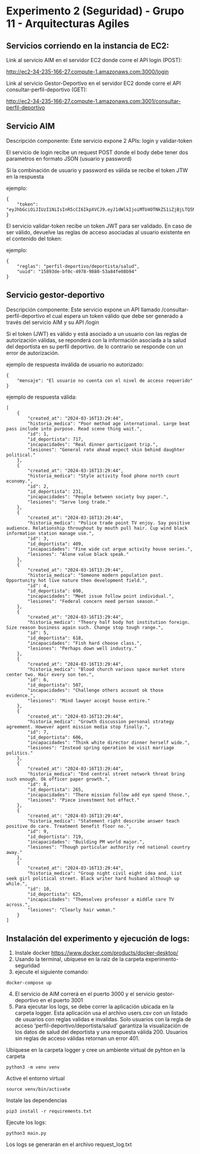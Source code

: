 Experimento 2 (Seguridad) - Grupo 11 - Arquitecturas Agiles
==========================

## Servicios corriendo en la instancia de EC2:

Link al servicio AIM en el servidor EC2 donde corre el API login (POST):

http://ec2-34-235-166-27.compute-1.amazonaws.com:3000/login


Link al servicio Gestor-Deportivo en el servidor EC2 donde corre el API consultar-perfil-deportivo (GET):

http://ec2-34-235-166-27.compute-1.amazonaws.com:3001/consultar-perfil-deportivo


## Servicio AIM
Descripción componente: Este servicio expone 2 APIs: login y validar-token

El servicio de login recibe un request POST donde el body debe tener dos parametros en formato JSON (usuario y password)


Si la combinación de usuario y password es válida se recibe el token JTW en la respuesta

ejemplo:
```
{
    "token": "eyJhbGciOiJIUzI1NiIsInR5cCI6IkpXVCJ9.eyJ1dWlkIjoiMTU4OTNkZS1iZjBjLTQ5NzgtOTg4MC01M2E4NGZlMDhiOTQifQ.eGmAmQoGDr8Cf_WBKAtScUa5e7Y4gx9E24emidhb19U"
}
```

El servicio validar-token recibe un token JWT para ser validado. En caso de ser válido, devuelve las reglas de acceso asociadas al usuario existente en el contenido del token:

ejemplo:
```
{
    "reglas": "perfil-deportivo/deportista/salud",
    "uuid": "15893de-bf0c-4978-9880-53a84fe08b94"
}
```

## Servicio gestor-deportivo
Descripción componente: Este servicio expone un API llamado /consultar-perfil-deportivo el cual espera un token válido que debe ser generado a través del servicio AIM y su API /login

Si el token (JWT) es válido y está asociado a un usuario con las reglas de autorización válidas, se reponderá con la información asociada a la salud del deportista en su perfil deportivo. de lo contrario se responde con un error de autorización.

ejemplo de respuesta inválida de usuario no autorizado:

```
{
    "mensaje": "El usuario no cuenta con el nivel de acceso requerido"
}
```

ejemplo de respuesta válida:

```
[
    {
        "created_at": "2024-03-16T13:29:44",
        "historia_medica": "Poor method age international. Large beat pass include into purpose. Read scene thing wait.",
        "id": 1,
        "id_deportista": 717,
        "incapacidades": "Real dinner participant trip.",
        "lesiones": "General rate ahead expect skin behind daughter political."
    },
    {
        "created_at": "2024-03-16T13:29:44",
        "historia_medica": "Style activity food phone north court economy.",
        "id": 2,
        "id_deportista": 231,
        "incapacidades": "People between society buy paper.",
        "lesiones": "Serve long trade."
    },
    {
        "created_at": "2024-03-16T13:29:44",
        "historia_medica": "Police trade point TV enjoy. Say positive audience. Relationship throughout by mouth pull hair. Cup wind black information station manage use.",
        "id": 3,
        "id_deportista": 409,
        "incapacidades": "Fine wide cut argue activity house series.",
        "lesiones": "Alone value black speak."
    },
    {
        "created_at": "2024-03-16T13:29:44",
        "historia_medica": "Someone modern population past. Opportunity hot live nature then development field.",
        "id": 4,
        "id_deportista": 690,
        "incapacidades": "Meet issue follow point individual.",
        "lesiones": "Federal concern need person season."
    },
    {
        "created_at": "2024-03-16T13:29:44",
        "historia_medica": "Theory half body hot institution foreign. Size reason business again such. Change stop tough range.",
        "id": 5,
        "id_deportista": 618,
        "incapacidades": "Fish hard choose class.",
        "lesiones": "Perhaps down well industry."
    },
    {
        "created_at": "2024-03-16T13:29:44",
        "historia_medica": "Blood church various space market store center two. Hair every son ten.",
        "id": 6,
        "id_deportista": 507,
        "incapacidades": "Challenge others account ok those evidence.",
        "lesiones": "Mind lawyer accept house entire."
    },
    {
        "created_at": "2024-03-16T13:29:44",
        "historia_medica": "Growth discussion personal strategy agreement. However agent mission media stop finally.",
        "id": 7,
        "id_deportista": 606,
        "incapacidades": "Think white director dinner herself wide.",
        "lesiones": "Instead spring operation be visit marriage politics."
    },
    {
        "created_at": "2024-03-16T13:29:44",
        "historia_medica": "End central street network threat bring such enough. Ok officer paper growth.",
        "id": 8,
        "id_deportista": 265,
        "incapacidades": "There mission follow add eye spend those.",
        "lesiones": "Piece investment hot effect."
    },
    {
        "created_at": "2024-03-16T13:29:44",
        "historia_medica": "Statement right describe answer teach positive do care. Treatment benefit floor no.",
        "id": 9,
        "id_deportista": 719,
        "incapacidades": "Building PM world major.",
        "lesiones": "Though particular authority red national country away."
    },
    {
        "created_at": "2024-03-16T13:29:44",
        "historia_medica": "Group night civil eight idea and. List seek girl political street. Black writer hard husband although up while.",
        "id": 10,
        "id_deportista": 625,
        "incapacidades": "Themselves professor a middle care TV across.",
        "lesiones": "Clearly hair woman."
    }
]
```

## Instalación del experimento y ejecución de logs:
1. Instale docker https://www.docker.com/products/docker-desktop/
2. Usando la terminal, ubíquese en la raiz de la carpeta experimento-seguridad
3. ejecute el siguiente comando:

```
docker-compose up
```

4. El servicio de AIM correrá en el puerto 3000 y el servicio gestor-deportivo en el puerto 3001
5. Para ejecutar los logs, se debe correr la aplicación ubicada en la carpeta logger. Esta aplicación usa el archivo users.csv con un listado de usuarios con reglas validas e invalidas. Solo usuarios con la regla de acceso ‘perfil-deportivo/deportista/salud’ garantiza la visualización de los datos de salud del deportista y una respuesta válida 200. Usuarios sin reglas de acceso válidas retornan un error 401.

Ubíquese en la carpeta logger y cree un ambiente virtual de pyhton en la carpeta

    python3 -m venv venv

Active el entorno virtual

    source venv/bin/activate

Instale las dependencias

    pip3 install -r requirements.txt

Ejecute los logs:

    python3 main.py


Los logs se generarán en el archivo request_log.txt
